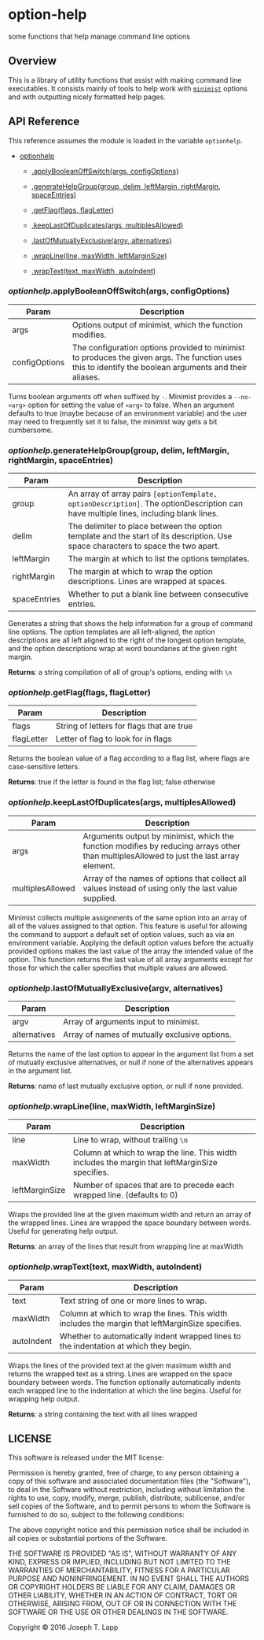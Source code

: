 # option-help
some functions that help manage command line options

## Overview

This is a library of utility functions that assist with making command line executables. It consists mainly of tools to help work with [`minimist`](https://github.com/substack/minimist) options and with outputting nicely formatted help pages.

## API Reference
This reference assumes the module is loaded in the variable `optionhelp`.


* [optionhelp](#module_optionhelp)

    * [.applyBooleanOffSwitch(args, configOptions)](#module_optionhelp.applyBooleanOffSwitch)

    * [.generateHelpGroup(group, delim, leftMargin, rightMargin, spaceEntries)](#module_optionhelp.generateHelpGroup)

    * [.getFlag(flags, flagLetter)](#module_optionhelp.getFlag)

    * [.keepLastOfDuplicates(args, multiplesAllowed)](#module_optionhelp.keepLastOfDuplicates)

    * [.lastOfMutuallyExclusive(argv, alternatives)](#module_optionhelp.lastOfMutuallyExclusive)

    * [.wrapLine(line, maxWidth, leftMarginSize)](#module_optionhelp.wrapLine)

    * [.wrapText(text, maxWidth, autoIndent)](#module_optionhelp.wrapText)


<a name="module_optionhelp.applyBooleanOffSwitch"></a>

### *optionhelp*.applyBooleanOffSwitch(args, configOptions)

| Param | Description |
| --- | --- |
| args | Options output of minimist, which the function modifies. |
| configOptions | The configuration options provided to minimist to produces the given args. The function uses this to identify the boolean arguments and their aliases. |

Turns boolean arguments off when suffixed by `-`. Minimist provides a `--no-<arg>` option for setting the value of `<arg>` to false. When an argument defaults to true (maybe because of an environment variable) and the user may need to frequently set it to false, the minimist way gets a bit cumbersome.

<a name="module_optionhelp.generateHelpGroup"></a>

### *optionhelp*.generateHelpGroup(group, delim, leftMargin, rightMargin, spaceEntries)

| Param | Description |
| --- | --- |
| group | An array of array pairs `[optionTemplate, optionDescription]`. The optionDescription can have multiple lines, including blank lines. |
| delim | The delimiter to place between the option template and the start of its description. Use space characters to space the two apart. |
| leftMargin | The margin at which to list the options templates. |
| rightMargin | The margin at which to wrap the option descriptions. Lines are wrapped at spaces. |
| spaceEntries | Whether to put a blank line between consecutive entries. |

Generates a string that shows the help information for a group of command line options. The option templates are all left-aligned, the option descriptions are all left aligned to the right of the longest option template, and the option descriptions wrap at word boundaries at the given right margin.

**Returns**: a string compilation of all of group's options, ending with `\n`  
<a name="module_optionhelp.getFlag"></a>

### *optionhelp*.getFlag(flags, flagLetter)

| Param | Description |
| --- | --- |
| flags | String of letters for flags that are true |
| flagLetter | Letter of flag to look for in flags |

Returns the boolean value of a flag according to a flag list, where flags are case-sensitive letters.

**Returns**: true if the letter is found in the flag list; false otherwise  
<a name="module_optionhelp.keepLastOfDuplicates"></a>

### *optionhelp*.keepLastOfDuplicates(args, multiplesAllowed)

| Param | Description |
| --- | --- |
| args | Arguments output by minimist, which the function modifies by reducing arrays other than multiplesAllowed to just the last array element. |
| multiplesAllowed | Array of the names of options that collect all values instead of using only the last value supplied. |

Minimist collects multiple assignments of the same option into an array of all of the values assigned to that option. This feature is useful for allowing the command to support a default set of option values, such as via an environment variable. Applying the default option values before the actually provided options makes the last value of the array the intended value of the option. This function returns the last value of all array arguments except for those for which the caller specifies that multiple values are allowed.

<a name="module_optionhelp.lastOfMutuallyExclusive"></a>

### *optionhelp*.lastOfMutuallyExclusive(argv, alternatives)

| Param | Description |
| --- | --- |
| argv | Array of arguments input to minimist. |
| alternatives | Array of names of mutually exclusive options. |

Returns the name of the last option to appear in the argument list from a set of mutually exclusive alternatives, or null if none of the alternatives appears in the argument list.

**Returns**: name of last mutually exclusive option, or null if none provided.  
<a name="module_optionhelp.wrapLine"></a>

### *optionhelp*.wrapLine(line, maxWidth, leftMarginSize)

| Param | Description |
| --- | --- |
| line | Line to wrap, without trailing `\n` |
| maxWidth | Column at which to wrap the line. This width includes the margin that leftMarginSize specifies. |
| leftMarginSize | Number of spaces that are to precede each wrapped line. (defaults to 0) |

Wraps the provided line at the given maximum width and return an array of the wrapped lines. Lines are wrapped the space boundary between words. Useful for generating help output.

**Returns**: an array of the lines that result from wrapping line at maxWidth  
<a name="module_optionhelp.wrapText"></a>

### *optionhelp*.wrapText(text, maxWidth, autoIndent)

| Param | Description |
| --- | --- |
| text | Text string of one or more lines to wrap. |
| maxWidth | Column at which to wrap the lines. This width includes the margin that leftMarginSize specifies. |
| autoIndent | Whether to automatically indent wrapped lines to the indentation at which they begin. |

Wraps the lines of the provided text at the given maximum width and returns the wrapped text as a string. Lines are wrapped on the space boundary between words. The function optionally automatically indents each wrapped line to the indentation at which the line begins. Useful for wrapping help output.

**Returns**: a string containing the text with all lines wrapped  

## LICENSE

This software is released under the MIT license:

Permission is hereby granted, free of charge, to any person obtaining a copy of this software and associated documentation files (the "Software"), to deal in the Software without restriction, including without limitation the rights to use, copy, modify, merge, publish, distribute, sublicense, and/or sell copies of the Software, and to permit persons to whom the Software is furnished to do so, subject to the following conditions:

The above copyright notice and this permission notice shall be included in all copies or substantial portions of the Software.

THE SOFTWARE IS PROVIDED "AS IS", WITHOUT WARRANTY OF ANY KIND, EXPRESS OR IMPLIED, INCLUDING BUT NOT LIMITED TO THE WARRANTIES OF MERCHANTABILITY, FITNESS FOR A PARTICULAR PURPOSE AND NONINFRINGEMENT. IN NO EVENT SHALL THE AUTHORS OR COPYRIGHT HOLDERS BE LIABLE FOR ANY CLAIM, DAMAGES OR OTHER LIABILITY, WHETHER IN AN ACTION OF CONTRACT, TORT OR OTHERWISE, ARISING FROM, OUT OF OR IN CONNECTION WITH THE SOFTWARE OR THE USE OR OTHER DEALINGS IN THE SOFTWARE.

Copyright © 2016 Joseph T. Lapp